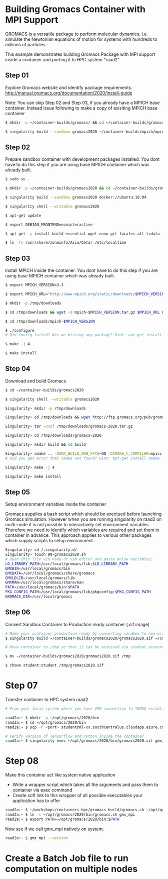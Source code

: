 # Building Gromacs Container with MPI Support

GROMACS is a versatile package to perform molecular dynamics, i.e. simulate the Newtonian equations of motion for systems with hundreds to millions of particles.

This example demonstrates building Gromacs Package with MPI support inside a container and porting it to HPC system "raad2"


## Step 01
Explore Gromacs website and identify package requirements.
http://manual.gromacs.org/documentation/2020/install-guide

Note: You can skip Step 02 and Step 03, if you already have a MPICH base container. Instead issue following to make a copy of exisiting MPICH base container
```sh
$ mkdir -p ~/container-builds/gromacs/ && cd ~/container-builds/gromacs/

$ singularity build --sandbox gromacs2020 ~/container-builds/mpich/mpich33
```

## Step 02
Prepare sandbox container with development packages installed. You dont have to do this step if you are using base MPICH container which was already built.

```sh
$ sudo su - 

$ mkdir -p ~/container-builds/gromacs2020 && cd ~/container-builds/gromacs2020

$ singularity build --sandbox gromacs2020 docker://ubuntu:18.04

$ singularity shell --writable gromacs2020

$ apt-get update

$ export DEBIAN_FRONTEND=noninteractive

$ apt-get -y install build-essential wget nano git locales-all tzdata

$ ln -fs /usr/share/zoneinfo/Asia/Qatar /etc/localtime
```

## Step 03
Install MPICH inside the container. You dont have to do this step if you are using base MPICH container which was already built.
```sh
$ export MPICH_VERSION=3.3

$ export MPICH_URL="http://www.mpich.org/static/downloads/$MPICH_VERSION/mpich-$MPICH_VERSION.tar.gz"

$ mkdir -p /tmp/downloads

$ cd /tmp/downloads && wget -O mpich-$MPICH_VERSION.tar.gz $MPICH_URL && tar xzf mpich-$MPICH_VERSION.tar.gz

$ cd /tmp/downloads/mpich-$MPICH_VERSION

$ ./configure
# Did config failed? Are we missing any package? Hint: apt-get install gfortran

$ make -j 4

$ make install
```

## Step 04
Download and build Gromacs
```sh
$ cd ~/container-builds/gromacs2020

$ singularity shell --writable gromacs2020

Singularity> mkdir -p /tmp/downloads

Singularity> cd /tmp/downloads && wget http://ftp.gromacs.org/pub/gromacs/gromacs-2020.tar.gz

Singularity> tar -xvzf /tmp/downloads/gromacs-2020.tar.gz

Singularity> cd /tmp/downloads/gromacs-2020

Singularity> mkdir build && cd build

Singularity> cmake .. -DGMX_BUILD_OWN_FFTW=ON -DCMAKE_C_COMPILER=mpicc -DCMAKE_CXX_COMPILER=mpicxx -DGMX_MPI=on
# Did you get error that cmake not found? Hint: apt-get install cmake

Singularity> make -j 4

Singularity> make install
```

## Step 05
Setup environment variables inside the container

Gromacs supplies a bash script which should be exectued before launching Gromacs simulation.
However when you are running singularity on raad2 on multi-node it is not possible to interactively set environment variables. Therefore we need to identify which variables are required and set them in container in advance. This approach applies to various other packages which supply scripts to setup environment.

```sh
Singularity> cd /.singularity.d/
Singularity> touch 99-gromacs2020.sh
# Open this file via nano or vim editor and paste below variables;
LD_LIBRARY_PATH=/usr/local/gromacs/lib:$LD_LIBRARY_PATH
GMXBIN=/usr/local/gromacs/bin
GMXDATA=/usr/local/gromacs/share/gromacs
GMXLDLIB=/usr/local/gromacs/lib
GMXMAN=/usr/local/gromacs/share/man
PATH=/usr/local/gromacs/bin:$PATH
PKG_CONFIG_PATH=/usr/local/gromacs/lib/pkgconfig:$PKG_CONFIG_PATH
GROMACS_DIR=/usr/local/gromacs
```

## Step 06

Convert Sandbox Container to Production ready container (.sif image)
```sh
# Make your container production ready by converting sandbox to non-writable image file
$ singularity build ~/container-builds/gromacs2020/gromacs2020.sif ~/container-builds/gromacs2020

# Move container to /tmp so that it can be accessed via student account remotely

$ mv ~/container-builds/gromacs2020/gromacs2020.sif /tmp

$ chown student:student /tmp/gromacs2020.sif
```

# Step 07
Transfer container to HPC system raad2
```sh
# From your local system where you have VPN connection to TAMUQ established, do ssh to raad2 and issue following;

raad2a:~ $ mkdir -p ~/opt/gromacs/2020/bin
raad2a:~ $ cd ~/opt/gromacs/2020/bin
raad2a:~ $ scp -P <port> student@ml-xx.southcentralus.cloudapp.azure.com:/tmp/gromacs2020.sif .

# Verify version of Tensorflow and Python inside the container
raad2a:~ $ singularity exec ~/opt/gromacs/2020/bin/gromacs2020.sif gmx_mpi --version
```

# Step 08
Make this container act like system native application

* Write a wrapper script which takes all the arguments and pass them to container via exec command
* Create soft link to this wrapper of all possible executables your application has to offer

```sh
raad2a:~ $ ~/workshops/containers-hpc/gromacs-build/gromacs.sh ~/opt/gromacs/2020/bin
raad2a:~ $ ln -s ~/opt/gromacs/2020/bin/gromacs.sh gmx_mpi
raad2a:~ $ export PATH=~/opt/gromacs/2020/bin:$PATH
```
Now see if we call gmx_mpi natively on system;
```sh
raad2a:~ $ gmx_mpi --version
```
# Create a Batch Job file to run computation on multiple nodes


